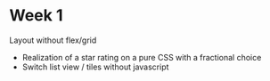 # Week 1
Layout without flex/grid  
 - Realization of a star rating on a pure CSS with a fractional choice
 - Switch list view / tiles without javascript